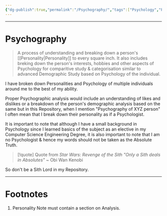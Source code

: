 ```yaml
---
{"dg-publish":true,"permalink":"/Psychography/","tags":["Psychology","People"]}
---
```



---
# Psychography
> A process of understanding and breaking down a person's [[Personality\|Personality]] to every square inch. It also includes breking down the person's interests, hobbies and other aspects of Psychology for comparitive study & categorisation similar to advanced Demographic Study based on Psychology of the individual.

I have broken down Personalities and Psychology of multiple individuals around me to the best of my ability.

Proper Psychographic analysis would include an understanding of likes and dislikes or a breakdown of the person's demographic analysis based on the same but in this Repository, when I mention "Psychography of XYZ person" I often mean that I break down their personality as if a Psychologist.

It is important to note that although I have a small background in Psychology since I learned basics of the subject as an elective in my Computer Science Engineering Degree, it is also important to note that I am no Psychologist & hence my words should not be taken as the Absolute Truth.

> [!quote] Quote from *Star Wars: Revenge of the Sith* 
> *"Only a Sith deals in Absolutes"*
> ~ Obi Wan Kenobi

So don't be a Sith Lord in my Repository.

---
# Footnotes
1. Personality Note must contain a section on Analysis.